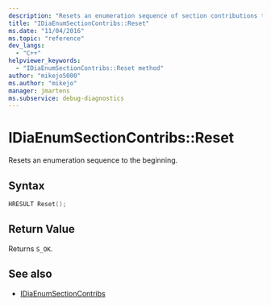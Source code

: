 ```yaml
---
description: "Resets an enumeration sequence of section contributions to the beginning."
title: "IDiaEnumSectionContribs::Reset"
ms.date: "11/04/2016"
ms.topic: "reference"
dev_langs:
  - "C++"
helpviewer_keywords:
  - "IDiaEnumSectionContribs::Reset method"
author: "mikejo5000"
ms.author: "mikejo"
manager: jmartens
ms.subservice: debug-diagnostics
---
```

# IDiaEnumSectionContribs::Reset

Resets an enumeration sequence to the beginning.

## Syntax

```C++
HRESULT Reset();
```

## Return Value
 Returns `S_OK`.

## See also
- [IDiaEnumSectionContribs](../../debugger/debug-interface-access/idiaenumsectioncontribs.md)
